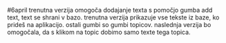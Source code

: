 #6april
trenutna verzija omogoča dodajanje texta s pomočjo gumba add text, text se shrani v bazo.
trenutna verzija prikazuje vse tekste iz baze, ko prideš na aplikacijo.
ostali gumbi so gumbi topicov.
naslednja verzija bo omogočala, da s klikom na topic dobimo samo texte tega topica.
